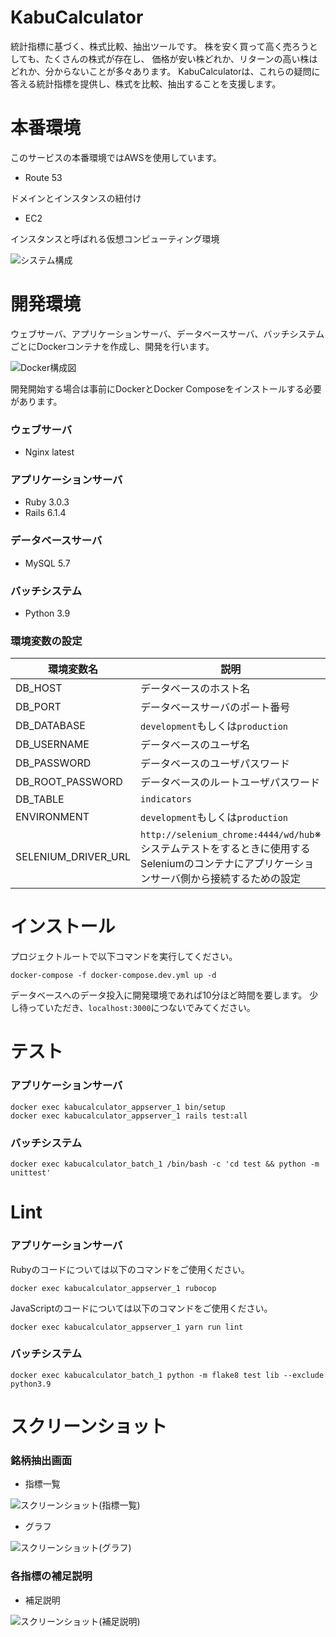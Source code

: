 # KabuCalculator
統計指標に基づく、株式比較、抽出ツールです。
株を安く買って高く売ろうとしても、たくさんの株式が存在し、
価格が安い株どれか、リターンの高い株はどれか、分からないことが多々あります。
KabuCalculatorは、これらの疑問に答える統計指標を提供し、株式を比較、抽出することを支援します。



# 本番環境
このサービスの本番環境ではAWSを使用しています。

- Route 53

ドメインとインスタンスの紐付け
- EC2

インスタンスと呼ばれる仮想コンピューティング環境

![システム構成](/docs/system_structure.png)

# 開発環境

ウェブサーバ、アプリケーションサーバ、データベースサーバ、バッチシステムごとにDockerコンテナを作成し、開発を行います。

![Docker構成図](/docs/docker_structure.png)

開発開始する場合は事前にDockerとDocker Composeをインストールする必要があります。

### ウェブサーバ

  - Nginx latest

### アプリケーションサーバ

  - Ruby 3.0.3
  - Rails 6.1.4 

### データベースサーバ

  - MySQL 5.7
### バッチシステム

  - Python 3.9

### 環境変数の設定

  |環境変数名|説明|
  |----------|----|
  |DB_HOST|データベースのホスト名|
  |DB_PORT|データベースサーバのポート番号|
  |DB_DATABASE|`development`もしくは`production`|
  |DB_USERNAME|データベースのユーザ名|
  |DB_PASSWORD|データベースのユーザパスワード|
  |DB_ROOT_PASSWORD|データベースのルートユーザパスワード|
  |DB_TABLE|`indicators`|
  |ENVIRONMENT|`development`もしくは`production`|
  |SELENIUM_DRIVER_URL|`http://selenium_chrome:4444/wd/hub`※システムテストをするときに使用するSeleniumのコンテナにアプリケーションサーバ側から接続するための設定|

# インストール
プロジェクトルートで以下コマンドを実行してください。
```
docker-compose -f docker-compose.dev.yml up -d
```

データベースへのデータ投入に開発環境であれば10分ほど時間を要します。
少し待っていただき、`localhost:3000`につないでみてください。

# テスト

### アプリケーションサーバ

```
docker exec kabucalculator_appserver_1 bin/setup
docker exec kabucalculator_appserver_1 rails test:all
```

### バッチシステム

```
docker exec kabucalculator_batch_1 /bin/bash -c 'cd test && python -m unittest'
```

# Lint

### アプリケーションサーバ

Rubyのコードについては以下のコマンドをご使用ください。

```
docker exec kabucalculator_appserver_1 rubocop
```

JavaScriptのコードについては以下のコマンドをご使用ください。

```
docker exec kabucalculator_appserver_1 yarn run lint
```

### バッチシステム

```
docker exec kabucalculator_batch_1 python -m flake8 test lib --exclude python3.9
```

# スクリーンショット

### 銘柄抽出画面

- 指標一覧

![スクリーンショット(指標一覧)](/docs/screenshot_indicators_index.png)

- グラフ

![スクリーンショット(グラフ)](/docs/screenshot_indicators_graph.png)

### 各指標の補足説明
- 補足説明

![スクリーンショット(補足説明)](/docs/screenshot_additionals.png)
